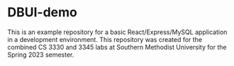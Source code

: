 # DBUI-demo

This is an example repository for a basic React/Express/MySQL application in a development environment. This repository was created for the combined CS 3330 and 3345 labs at Southern Methodist University for the Spring 2023 semester.